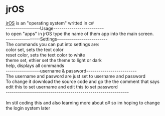 # jrOS
[jrOS](https://github.com/justice5600000/jrOS) is an "operating system" writted in c# <br>
-----------------Usage------------------------- <br>
to open "apps" in jrOS type the name of them app into the main screen. <br>
-----------------Settings------------------------- <br>
The commands you can put into settings are: <br>
color set, sets the text color <br>
reset color, sets the text color to white <br>
theme set, ethier set the theme to light or dark <br>
help, displays all commands <br>
-----------------username & password------------------------- <br>
The username and pasword are just set to username and password <br> 
To change it download the source code and go the the comment that says edit this to set username and edit this to set password <br>
------------------------------------------------------------- <br>
<br>
Im stil coding this and also learning more about c# so im hoping to change the login system later
